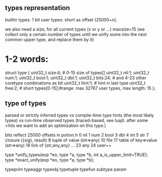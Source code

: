 types representation
--------------------

builtin types: 1 bit
user types: short as offset (25000+n).

we also need a size, for all current types (x or y or ...)
maxsize=15 (we collect only a certain number of types until we
unify some into the next common upper type, and replace them by it)

# 1-2 words:
struct type {
  uint32_t size:4;  # 0-15 size of types[]
  uint32_t nil:1;
  uint32_t num:1;
  uint32_t bool:1;
  uint32_t dbl:1;
  uint32_t bits:24; # and 4-23 other coretype combinations as bit
  uint32_t hint:1;  # hint in last type
  uint32_t free:2;  #
  short types[0-15];#range: max 32767 user types, max length: 15
};

type of types
-------------
parsed or strictly inferred types
vs compile-time type hints (the most likely types)
vs run-time observed types (traced-based, see luajit.
  after some >hits we want to add an optimization on this type.)

bits reflect 25000 offsets in potion.h
0 nil
1 num
2 bool
3 dbl
4 int
5 str
7 closure ({sig}, result)
8 tuple  of value (int=>any)
10 file
17 table of key=>value (str=>any)
18 lick  of {str,any,any}
...
23 any
24 user++

type *unify_types(exp *eo, type *a, type *b, int a_is_upper_limit=TRUE);
type *exact_unify(exp *eo, type *a, type *b);

typeprim
typeaggr
typeobj
typetuple
typefun
subtype
param

